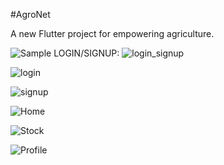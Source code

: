 #AgroNet

A new Flutter project for empowering agriculture.

![Sample](https://github.com/KRISHNA-663/AgroNet/assets/93438911/98624feb-228e-4e03-bbfc-0d6947e4cc17)
LOGIN/SIGNUP:
![login_signup](https://github.com/KRISHNA-663/AgroNet/assets/93438911/b82fdf11-da00-476b-be14-905efecf99b9)

![login](https://github.com/KRISHNA-663/AgroNet/assets/93438911/02cf7172-0319-4357-ae49-593d5ea48c9a)

![signup](https://github.com/KRISHNA-663/AgroNet/assets/93438911/0d18f07b-ecd6-48ed-a100-44fcdad7fce7)

![Home](https://github.com/KRISHNA-663/AgroNet/assets/93438911/d0e01259-7066-4aaa-813f-34240779f865)

![Stock](https://github.com/KRISHNA-663/AgroNet/assets/93438911/f1d1cbd7-f9ae-497a-9edc-0d6e0b72379b)

![Profile](https://github.com/KRISHNA-663/AgroNet/assets/93438911/89313131-4657-429a-9f49-d58a03757de4)

